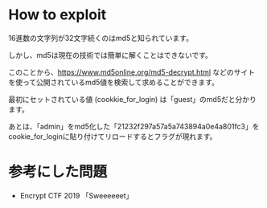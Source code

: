 # How to exploit

16進数の文字列が32文字続くのはmd5と知られています。

しかし、md5は現在の技術では簡単に解くことはできないです。

このことから、https://www.md5online.org/md5-decrypt.html などのサイトを使って公開されているmd5値を検索して求めることができます。

最初にセットされている値 (cookkie_for_login) は「guest」のmd5だと分かります。

あとは、「admin」をmd5化した「21232f297a57a5a743894a0e4a801fc3」をcookie_for_loginに貼り付けてリロードするとフラグが現れます。

# 参考にした問題

- Encrypt CTF 2019 「Sweeeeeet」